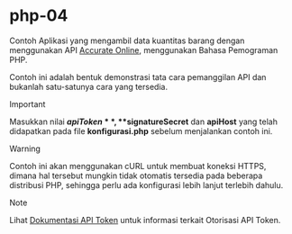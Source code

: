# php-04

Contoh Aplikasi yang mengambil data kuantitas barang dengan menggunakan API [Accurate Online](https://accurate.id), menggunakan Bahasa Pemograman PHP.

Contoh ini adalah bentuk demonstrasi tata cara pemanggilan API dan bukanlah satu-satunya cara yang tersedia.

> [!IMPORTANT]
> Masukkan nilai **$apiToken**, **$signatureSecret** dan **apiHost** yang telah didapatkan pada file **konfigurasi.php** sebelum menjalankan contoh ini.

> [!WARNING]
> Contoh ini akan menggunakan cURL untuk membuat koneksi HTTPS, dimana hal tersebut mungkin tidak otomatis tersedia pada beberapa distribusi PHP, sehingga perlu ada konfigurasi lebih lanjut terlebih dahulu.

> [!NOTE]
> Lihat [Dokumentasi API Token](https://drive.google.com/file/d/1nbej0s7Bk1OOh1OfeiEXzPPIUhSPSe2k/view?usp=sharing) untuk informasi terkait Otorisasi API Token.